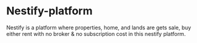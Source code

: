 # Nestify-platform
Nestify is a platform where properties, home, and lands are gets sale, buy either rent with no broker &amp; no subscription cost in this nestify platform. 
